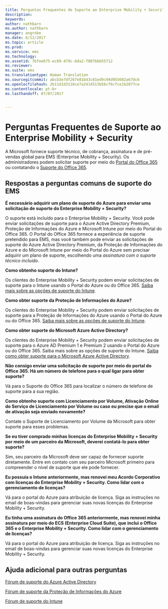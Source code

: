 ```yaml
---
title: Perguntas Frequentes de Suporte ao Enterprise Mobility + Security
description: 
keywords: 
author: nathbarn
ms.author: nathbarn
manager: angrobe
ms.date: 6/12/2017
ms.topic: article
ms.prod: 
ms.service: ems
ms.technology: 
ms.assetid: 7bfee675-ec69-479c-bda2-f807bbb55712
ms.reviewer: 
ms.suite: ems
ms.translationtype: Human Translation
ms.sourcegitcommit: abcb3e7df267e81b43c81ed9c94d955602a67dc6
ms.openlocfilehash: 2b11d1d3118ce7a2414513b56cf6cfce1b2877ce
ms.contentlocale: pt-br
ms.lasthandoff: 07/07/2017


---
```


<a id="enterprise-mobility--security-support-faqs" class="xliff"></a>

# Perguntas Frequentes de Suporte ao Enterprise Mobility + Security
A Microsoft fornece suporte técnico, de cobrança, assinatura e de pré-vendas global para EMS (Enterprise Mobility + Security). Os administradores podem solicitar suporte por meio do [Portal do Office 365](https://portal.office.com/Default.aspx?SkipSspr=true) ou contatando o [Suporte do Office 365](https://support.office.com/article/Contact-Office-365-for-business-support-32a17ca7-6fa0-4870-8a8d-e25ba4ccfd4b?CorrelationId=c1f4c670-18b3-41ec-81c9-e8d383caa6ad).

<a id="answers-to-common-ems-support-questions" class="xliff"></a>

## Respostas a perguntas comuns de suporte do EMS

**É necessário adquirir um plano de suporte do Azure para enviar uma solicitação de suporte do Enterprise Mobility + Security?**

O suporte está incluído para o Enterprise Mobility + Security. Você pode enviar solicitações de suporte para o Azure Active Directory Premium, Proteção de Informações do Azure e Microsoft Intune por meio do Portal do Office 365. O Portal do Office 365 fornece a experiência de suporte pretendido para EMS, mas você também pode enviar as solicitações de suporte do Azure Active Directory Premium, da Proteção de Informações do Azure e do Microsoft Intune por meio do Portal do Azure sem precisar adquirir um plano de suporte, escolhendo uma *assinatura com o suporte técnico incluído*.

**Como obtenho suporte do Intune?**

Os clientes do Enterprise Mobility + Security podem enviar solicitações de suporte para o Intune usando o Portal do Azure ou do Office 365. [Saiba mais sobre as opções de suporte do Intune](https://docs.microsoft.com/intune/get-support).

**Como obter suporte da Proteção de Informações do Azure?**

Os clientes do Enterprise Mobility + Security podem enviar solicitações de suporte para a Proteção de Informações do Azure usando o Portal do Azure ou do Office 365. [Saiba mais sobre as opções de suporte do Intune](https://docs.microsoft.com/information-protection/get-started/information-support#to-contact-microsoft-support).

**Como obter suporte do Microsoft Azure Active Directory?**

Os clientes do Enterprise Mobility + Security podem enviar solicitações de suporte para o Azure AD Premium 1 e Premium 2 usando o Portal do Azure ou do Office 365. Saiba mais sobre as opções de suporte do Intune. [Saiba como obter suporte para o Microsoft Azure Active Directory](https://docs.microsoft.com/azure/active-directory/active-directory-troubleshooting-support-howto).

**Não consigo enviar uma solicitação de suporte por meio do portal do Office 365. Há um número de telefone para o qual ligar para obter suporte?**

Vá para o Suporte do Office 365 para localizar o número de telefone de suporte para a sua região.

**Como obtenho suporte com Licenciamento por Volume, Ativação Online do Serviço de Licenciamento por Volume ou caso eu precise que o email de ativação seja enviado novamente?**

Contate o Suporte de Licenciamento por Volume da Microsoft para obter suporte para esses problemas.

 **Se eu tiver comprado minhas licenças do Enterprise Mobility + Security por meio de um parceiro da Microsoft, deverei contatá-lo para obter suporte?**

Sim, seu parceiro da Microsoft deve ser capaz de fornecer suporte diretamente. Entre em contato com seu parceiro Microsoft primeiro para compreender o nível de suporte que ele pode fornecer.

**Eu possuía o Intune anteriormente, mas renovei meu Acordo Corporativo com licenças do Enterprise Mobility + Security. Como lidar com o gerenciamento de licenças?**

Vá para o portal do Azure para atribuição de licença. Siga as instruções no email de boas-vindas para gerenciar suas novas licenças do Enterprise Mobility + Security.

**Eu tinha uma assinatura do Office 365 anteriormente, mas renovei minha assinatura por meio do ECS (Enterprise Cloud Suite), que inclui o Office 365 e o Enterprise Mobility + Security. Como lidar com o gerenciamento de licenças?**

Vá para o portal do Azure para atribuição de licença. Siga as instruções no email de boas-vindas para gerenciar suas novas licenças do Enterprise Mobility + Security.

<a id="additional-help-for-other-questions" class="xliff"></a>

## Ajuda adicional para outras perguntas
[Fórum de suporte do Azure Active Directory](https://social.msdn.microsoft.com/forums/home?forum=windowsazuread)

[Fórum de suporte da Proteção de Informações do Azure](http://www.yammer.com/AskIPTeam)

[Fórum de suporte do Intune](https://social.technet.microsoft.com/forums/windows/home?category=microsoftintune)

